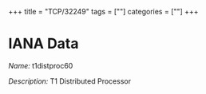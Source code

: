 +++
title = "TCP/32249"
tags = [""]
categories = [""]
+++

# IANA Data

_Name:_ t1distproc60

_Description:_ T1 Distributed Processor

